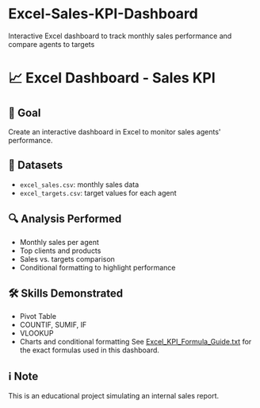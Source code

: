 # Excel-Sales-KPI-Dashboard
Interactive Excel dashboard to track monthly sales performance and compare agents to targets
# 📈 Excel Dashboard - Sales KPI

## 🧠 Goal
Create an interactive dashboard in Excel to monitor sales agents' performance.

## 📁 Datasets
- `excel_sales.csv`: monthly sales data
- `excel_targets.csv`: target values for each agent

## 🔍 Analysis Performed
- Monthly sales per agent
- Top clients and products
- Sales vs. targets comparison
- Conditional formatting to highlight performance

## 🛠 Skills Demonstrated
- Pivot Table
- COUNTIF, SUMIF, IF
- VLOOKUP
- Charts and conditional formatting
See [Excel_KPI_Formula_Guide.txt](./Excel_KPI_Formula_Guide.txt) for the exact formulas used in this dashboard.

## ℹ️ Note
This is an educational project simulating an internal sales report.
